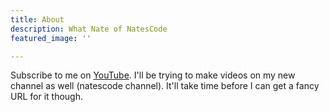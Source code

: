 ```yaml
---
title: About
description: What Nate of NatesCode
featured_image: ''

---
```


Subscribe to me on [YouTube]( https://www.youtube.com/user/rubicks33 "YouTube Channel"). I'll be trying to make videos on my new channel as well (natescode channel). It'll take time before I can get a fancy URL for it though.